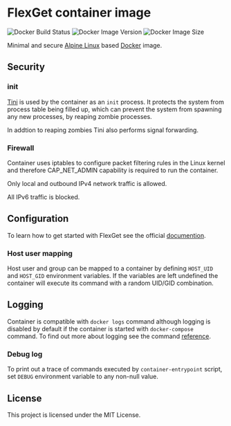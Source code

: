 # FlexGet container image

![Docker Build Status](https://img.shields.io/docker/cloud/build/0x022b/flexget?style=flat-square)
![Docker Image Version](https://img.shields.io/docker/v/0x022b/flexget?sort=semver&style=flat-square)
![Docker Image Size](https://img.shields.io/docker/image-size/0x022b/flexget?sort=semver&style=flat-square)

Minimal and secure [Alpine Linux][alpine] based [Docker][docker] image.

## Security

### init

[Tini][tini] is used by the container as an `init` process. It protects the system
from process table being filled up, which can prevent the system from spawning any
new processes, by reaping zombie processes.

In addtion to reaping zombies Tini also performs signal forwarding.

### Firewall

Container uses iptables to configure packet filtering rules in the Linux kernel
and therefore CAP_NET_ADMIN capability is required to run the container.

Only local and outbound IPv4 network traffic is allowed.

All IPv6 traffic is blocked.

## Configuration

To learn how to get started with FlexGet see the official
[documention][flexget-conf].

### Host user mapping

Host user and group can be mapped to a container by defining `HOST_UID` and
`HOST_GID` environment variables. If the variables are left undefined the
container will execute its command with a random UID/GID combination.

## Logging

Container is compatible with `docker logs` command although logging is disabled
by default if the container is started with `docker-compose` command. To find
out more about logging see the command [reference][docker-logs].

### Debug log

To print out a trace of commands executed by `container-entrypoint` script,
set `DEBUG` environment variable to any non-null value.

## License

This project is licensed under the MIT License.

[alpine]: https://alpinelinux.org/
[docker]: https://www.docker.com/
[flexget]: http://flexget.com/
[rpcplugin]: https://github.com/0x022b/transmissionrpc-ng
[flexget-conf]: https://flexget.com/Configuration
[docker-logs]: https://docs.docker.com/engine/reference/commandline/logs/
[tini]: https://github.com/krallin/tini
